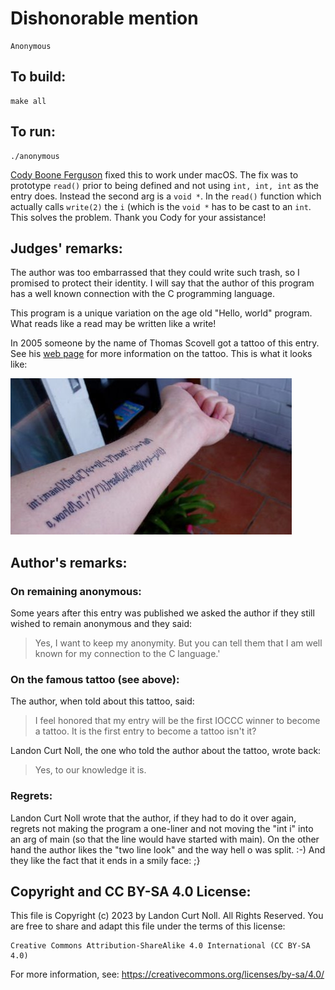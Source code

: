 # Dishonorable mention

    Anonymous


## To build:

	make all

## To run:

	./anonymous


[Cody Boone Ferguson](/winners.html#Cody_Boone_Ferguson) fixed this to work
under macOS. The fix was to prototype `read()` prior to being defined and not
using `int, int, int` as the entry does. Instead the second arg is a `void *`.
In the `read()` function which actually calls `write(2)` the `i` (which is the
`void *` has to be cast to an `int`. This solves the problem. Thank you Cody for
your assistance!


## Judges' remarks:

The author was too embarrassed that they could write such trash, so I
promised to protect their identity.  I will say that the author of this
program has a well known connection with the C programming language.

This program is a unique variation on the age old "Hello, world"
program.  What reads like a read may be written like a write!

In 2005 someone by the name of Thomas Scovell got a tattoo of this entry. See
his [web
page](https://web.archive.org/web/20070120220721/https://thomasscovell.com/tattoo.php)
for more information on the tattoo. This is what it looks like:  


![1984-anonymous-tattoo.jpg](1984-anonymous-tattoo.jpg)



## Author's remarks:

### On remaining anonymous:

Some years after this entry was published we asked the author if they still
wished to remain anonymous and they said:

> Yes, I want to keep my anonymity.  But you can tell them that I am well known
for my connection to the C language.'

### On the famous tattoo (see above):

The author, when told about this tattoo, said:

> I feel honored that my entry will be the first IOCCC winner to become a
tattoo. It is the first entry to become a tattoo isn't it?

Landon Curt Noll, the one who told the author about the tattoo, wrote back:

> Yes, to our knowledge it is.

### Regrets:

Landon Curt Noll wrote that the author, if they had to do it over again, regrets not
making the program a one-liner and not moving the "int i" into an arg of main
(so that the line would have started with main). On the other hand the author
likes the "two line look" and the way hell o was split. :-) And they like the
fact that it ends in a smily face: ;}


## Copyright and CC BY-SA 4.0 License:

This file is Copyright (c) 2023 by Landon Curt Noll.  All Rights Reserved.
You are free to share and adapt this file under the terms of this license:

    Creative Commons Attribution-ShareAlike 4.0 International (CC BY-SA 4.0)

For more information, see: https://creativecommons.org/licenses/by-sa/4.0/
